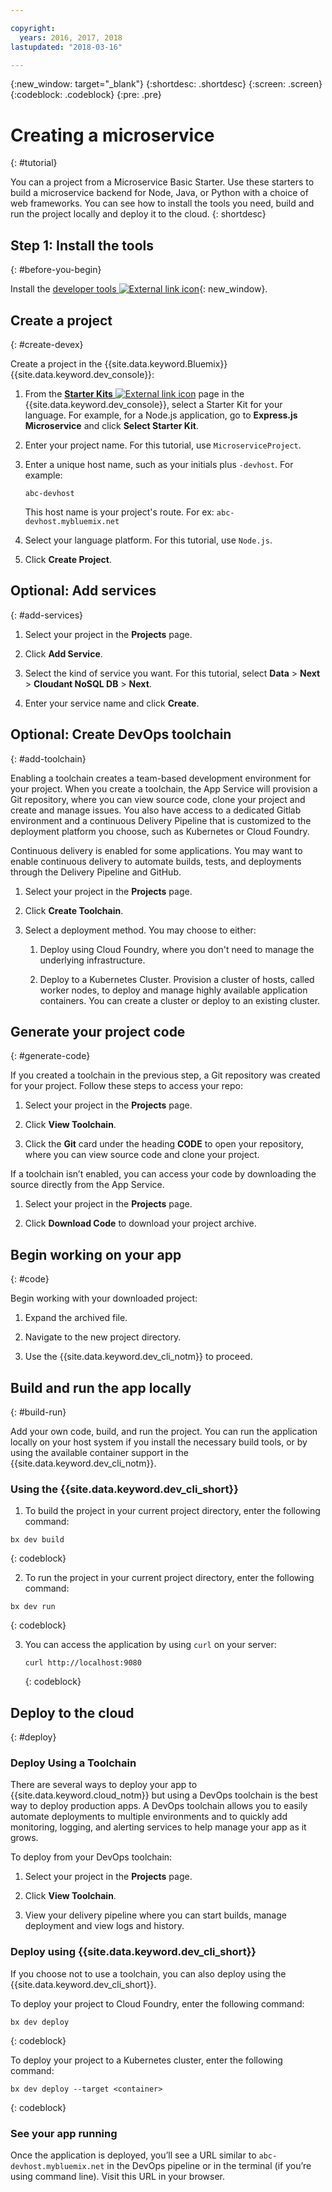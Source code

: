 ```yaml
---

copyright:
  years: 2016, 2017, 2018
lastupdated: "2018-03-16"

---
```


{:new_window: target="_blank"}
{:shortdesc: .shortdesc}
{:screen: .screen}
{:codeblock: .codeblock}
{:pre: .pre}

# Creating a microservice
{: #tutorial}

You can a project from a Microservice Basic Starter. Use these starters to build a microservice backend for Node, Java, or Python with a choice of web frameworks. You can see how to install the tools you need, build and run the project locally and deploy it to the cloud.
{: shortdesc}

## Step 1: Install the tools
{: #before-you-begin}

Install the [developer tools ![External link icon](../icons/launch-glyph.svg "External link icon")](https://github.com/IBM-Bluemix/ibm-cloud-developer-tools){: new_window}.

## Create a project
{: #create-devex}

Create a project in the {{site.data.keyword.Bluemix}} {{site.data.keyword.dev_console}}:

1. From the [**Starter Kits** ![External link icon](../icons/launch-glyph.svg "External link icon")](https://console.ng.bluemix.net/developer/appservice/starter-kits/) page in the {{site.data.keyword.dev_console}}, select a Starter Kit for your language. For example, for a Node.js application, go to **Express.js Microservice** and click **Select Starter Kit**.

2. Enter your project name. For this tutorial, use `MicroserviceProject`.   

3. Enter a unique host name, such as your initials plus `-devhost`. For example:

	```
	abc-devhost
	```

	This host name is your project's route. For ex: `abc-devhost.mybluemix.net`

4. Select your language platform. For this tutorial, use `Node.js`.

5. Click **Create Project**.

## Optional: Add services
{: #add-services}

1. Select your project in the **Projects** page.

2. Click **Add Service**.

3. Select the kind of service you want. For this tutorial, select **Data** > **Next** > **Cloudant NoSQL DB** > **Next**.

4. Enter your service name and click **Create**.

## Optional: Create DevOps toolchain
{: #add-toolchain}

Enabling a toolchain creates a team-based development environment for your project. When you create a toolchain, the App Service will provision a Git repository, where you can view source code, clone your project and create and manage issues. You also have access to a dedicated Gitlab environment and a continuous Delivery Pipeline that is customized to the deployment platform you choose, such as Kubernetes or Cloud Foundry.

Continuous delivery is enabled for some applications. You may want to enable continuous delivery to automate builds, tests, and deployments through the Delivery Pipeline and GitHub.

1. Select your project in the **Projects** page.

2. Click **Create Toolchain**.

3. Select a deployment method. You may choose to either:

	1. Deploy using Cloud Foundry, where you don't need to manage the underlying infrastructure.

	2. Deploy to a Kubernetes Cluster. Provision a cluster of hosts, called worker nodes, to deploy and manage highly available application containers. You can create a cluster or deploy to an existing cluster.

## Generate your project code
{: #generate-code}

If you created a toolchain in the previous step, a Git repository was created for your project. Follow these steps to access your repo:

1. Select your project in the **Projects** page.

2. Click **View Toolchain**.

3. Click the **Git** card under the heading **CODE** to open your repository, where you can view source code and clone your project.

If a toolchain isn’t enabled, you can access your code by downloading the source directly from the App Service.

1. Select your project in the **Projects** page.

2. Click **Download Code** to download your project archive.

## Begin working on your app
{: #code}

Begin working with your downloaded project:

1. Expand the archived file.

2. Navigate to the new project directory.

3. Use the {{site.data.keyword.dev_cli_notm}} to proceed.


## Build and run the app locally
{: #build-run}

Add your own code, build, and run the project. You can run the application locally on your host system if you install the necessary build tools, or by using the available container support in the {{site.data.keyword.dev_cli_notm}}.

### Using the {{site.data.keyword.dev_cli_short}}

1. To build the project in your current project directory, enter the following command:

  ```
  bx dev build
  ```
  {: codeblock}

2. To run the project in your current project directory, enter the following command:

  ```
  bx dev run
  ```
  {: codeblock}

3. You can access the application by using `curl` on your server:

	```
	curl http://localhost:9080
	```
	{: codeblock}


## Deploy to the cloud
{: #deploy}

### Deploy Using a Toolchain
There are several ways to deploy your app to {{site.data.keyword.cloud_notm}} but using a DevOps toolchain is the best way to deploy production apps.  A DevOps toolchain allows you to easily automate deployments to multiple environments and to quickly add monitoring, logging, and alerting services to help manage your app as it grows.

To deploy from your DevOps toolchain:

1. Select your project in the **Projects** page.

2. Click **View Toolchain**.

3. View your delivery pipeline where you can start builds, manage deployment and view logs and history.

### Deploy using {{site.data.keyword.dev_cli_short}}
If you choose not to use a toolchain, you can also deploy using the {{site.data.keyword.dev_cli_short}}.

To deploy your project to Cloud Foundry, enter the following command:

  ```
  bx dev deploy
  ```
  {: codeblock}

To deploy your project to a Kubernetes cluster, enter the following command:

```
bx dev deploy --target <container>
```
{: codeblock}

### See your app running
Once the application is deployed, you’ll see a URL similar to `abc-devhost.mybluemix.net` in the DevOps pipeline or in the terminal (if you’re using command line). Visit this URL in your browser.

